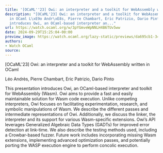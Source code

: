 ```yaml
---
title: '[OCaML''23] Owi: an interpreter and a toolkit for WebAssembly written in OCaml'
description: "[OCaML'23] Owi: an interpreter and a toolkit for WebAssembly written
  in OCaml L\xE9o Andr\xE8s, Pierre Chambart, Eric Patrizio, Dario Pinto This presentation
  introduces Owi, an OCaml-based interpreter an..."
url: https://watch.ocaml.org/w/3pYGmveWpNNLH4B6TUv5ww
date: 2024-09-29T15:25:04-00:00
preview_image: https://watch.ocaml.org/lazy-static/previews/da695cb1-3459-48bc-949b-ab4b84263c1e.jpg
authors:
- Watch OCaml
source:
---
```


<p>[OCaML'23] Owi: an interpreter and a toolkit for WebAssembly written in OCaml</p>
<p>Léo Andrès, Pierre Chambart, Eric Patrizio, Dario Pinto</p>
<p>This presentation introduces Owi, an OCaml-based interpreter and toolkit for WebAssembly (Wasm). Owi aims to provide a fast and easily maintainable solution for Wasm code execution. Unlike competing interpreters, Owi focuses on facilitating experimentation, research, and symbolic manipulations of Wasm. We describe the different passes and intermediate representations of Owi. Additionally, we discuss the linker, the interpreter and its support for various Wasm-specific extensions. Owi’s API leverages Generalized Algebraic Data Types (GADTs) for improved error detection at link-time. We also describe the testing methods used, including a Crowbar-based fuzzer. Future work includes incorporating missing Wasm extensions, implementing advanced optimization passes, and potentially porting the WASP execution engine to perform concolic execution.</p>

